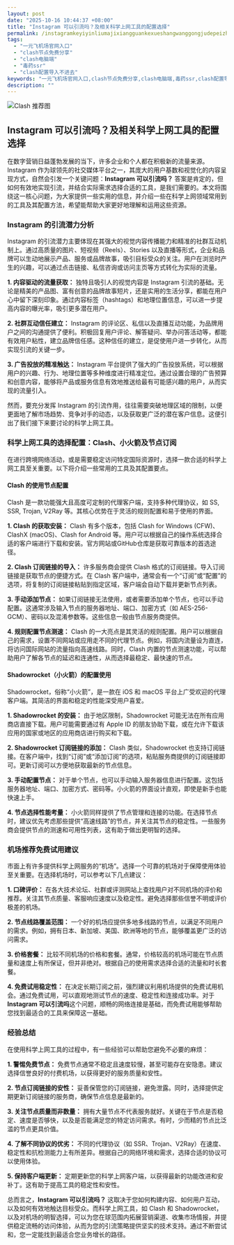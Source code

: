 ```yaml
---
layout: post
date: "2025-10-16 10:44:37 +08:00"
title: "Instagram 可以引流吗？及相关科学上网工具的配置选择"
permalink: /instagramkeyiyinliumajixiangguankexueshangwanggongjudepeizhixuanze/
tags:
  - "一元飞机场官网入口"
  - "clash节点免费分享"
  - "clash电脑端"
  - "毒药ssr"
  - "clash配置导入不进去"
keywords: "一元飞机场官网入口,clash节点免费分享,clash电脑端,毒药ssr,clash配置导入不进去"
description: ""
---
```


![Clash 推荐图](https://clashjd.github.io/assets/img/机场节点推荐.png)

## Instagram 可以引流吗？及相关科学上网工具的配置选择


<p>在数字营销日益蓬勃发展的当下，许多企业和个人都在积极新的流量来源。Instagram 作为球领先的社交媒体平台之一，其庞大的用户基数和视觉化的内容呈现方式，自然会引发一个关键问题：<strong>Instagram 可以引流吗？</strong> 答案是肯定的，但如何有效地实现引流，并结合实际需求选择合适的工具，是我们需要的。本文将围绕这一核心问题，为大家提供一些实用的信息，并介绍一些在科学上网领域常用到的工具及其配置方法，希望能帮助大家更好地理解和运用这些资源。</p>

<h3>Instagram 的引流潜力分析</h3>

<p>Instagram 的引流潜力主要体现在其强大的视觉内容传播能力和精准的社群互动机制上。通过高质量的图片、短视频（Reels）、Stories 以及直播等形式，企业和品牌可以生动地展示产品、服务或品牌故事，吸引目标受众的关注。用户在浏览时产生的兴趣，可以通过点击链接、私信咨询或访问主页等方式转化为实际的流量。</p>

<p><strong>1. 内容驱动的流量获取：</strong> 独特且吸引人的视觉内容是 Instagram 引流的基础。无论是精美的产品图、富有创意的品牌故事短片，还是实用的生活分享，都能在用户心中留下深刻印象。通过内容标签（hashtags）和地理位置信息，可以进一步提高内容的曝光率，吸引更多潜在用户。</p>

<p><strong>2. 社群互动信任建立：</strong> Instagram 的评论区、私信以及直播互动功能，为品牌用户之间的沟通提供了便利。积极回复用户评论、解答疑问、举办问答活动等，都能有效用户粘性，建立品牌信任感。这种信任的建立，是促使用户进一步转化，从而实现引流的关键一步。</p>

<p><strong>3. 广告投放的精准触达：</strong> Instagram 平台提供了强大的广告投放系统，可以根据用户的兴趣、行为、地理位置等多种维度进行精准定位。通过设置合理的广告预算和创意内容，能够将产品或服务信息有效地推送给最有可能感兴趣的用户，从而实现的流量引入。</p>

<p>然而，要充分发挥 Instagram 的引流作用，往往需要突破地理区域的限制，以便更面地了解市场趋势、竞争对手的动态，以及获取更广泛的潜在客户信息。这便引出了我们接下来要讨论的科学上网工具。</p>

<h3>科学上网工具的选择配置：Clash、小火箭及节点订阅</h3>

<p>在进行跨境网络活动，或是需要稳定访问特定国际资源时，选择一款合适的科学上网工具至关重要。以下将介绍一些常用的工具及其配置要点。</p>

<h4>Clash 的使用节点配置</h4>

<p>Clash 是一款功能强大且高度可定制的代理客户端，支持多种代理协议，如 SS, SSR, Trojan, V2Ray 等。其核心优势在于灵活的规则配置和易于使用的界面。</p>

<p><strong>1. Clash 的获取安装：</strong> Clash 有多个版本，包括 Clash for Windows (CFW)、ClashX (macOS)、Clash for Android 等。用户可以根据自己的操作系统选择合适的客户端进行下载和安装。官方网站或GitHub仓库是获取可靠版本的首选途径。</p>

<p><strong>2. Clash 订阅链接的导入：</strong> 许多服务商会提供 Clash 格式的订阅链接。导入订阅链接是获取节点的便捷方式。在 Clash 客户端中，通常会有一个“订阅”或“配置”的选项，将复制的订阅链接粘贴到指定区域，客户端会自动下载并更新节点列表。</p>

<p><strong>3. 手动添加节点：</strong> 如果订阅链接无法使用，或者需要添加单个节点，也可以手动配置。这通常涉及输入节点的服务器地址、端口、加密方式（如 AES-256-GCM）、密码以及混淆参数等。这些信息一般由节点服务商提供。</p>

<p><strong>4. 规则配置节点测速：</strong> Clash 的一大亮点是其灵活的规则配置。用户可以根据自己的需求，设置不同网站或应用走不同的代理节点。例如，将国内流量设为直连，将访问国际网站的流量指向高速线路。同时，Clash 内置的节点测速功能，可以帮助用户了解各节点的延迟和连通性，从而选择最稳定、最快速的节点。</p>

<h4>Shadowrocket（小火箭）的配置使用</h4>

<p>Shadowrocket，俗称“小火箭”，是一款在 iOS 和 macOS 平台上广受欢迎的代理客户端。其简洁的界面和稳定的性能深受用户喜爱。</p>

<p><strong>1. Shadowrocket 的安装：</strong> 由于地区限制，Shadowrocket 可能无法在所有应用商店直接下载。用户可能需要通过有 Apple ID 的朋友协助下载，或在允许下载该应用的国家或地区的应用商店进行购买和下载。</p>

<p><strong>2. Shadowrocket 订阅链接的添加：</strong>  Clash 类似，Shadowrocket 也支持订阅链接。在客户端中，找到“订阅”或“添加订阅”的选项，粘贴服务商提供的订阅链接即可。更新订阅可以方便地获取最新的节点信息。</p>

<p><strong>3. 手动配置节点：</strong> 对于单个节点，也可以手动输入服务器信息进行配置。这包括服务器地址、端口、加密方式、密码等。小火箭的界面设计直观，即使是新手也能快速上手。</p>

<p><strong>4. 节点选择性能考量：</strong> 小火箭同样提供了节点管理和连接的功能。在选择节点时，建议优先考虑那些提供“高速线路”的节点，并关注其节点的稳定性。一些服务商会提供节点的测速和可用性列表，这有助于做出更明智的选择。</p>

<h3>机场推荐免费试用建议</h3>

<p>市面上有许多提供科学上网服务的“机场”。选择一个可靠的机场对于保障使用体验至关重要。在选择机场时，可以参考以下几点建议：</p>

<p><strong>1. 口碑评价：</strong> 在各大技术论坛、社群或评测网站上查找用户对不同机场的评价和推荐。关注其节点质量、客服响应速度以及稳定性。避免选择那些信誉不明或评价极差的机场。</p>

<p><strong>2. 节点线路覆盖范围：</strong> 一个好的机场应提供多地多线路的节点，以满足不同用户的需求。例如，拥有日本、新加坡、美国、欧洲等地的节点，能够覆盖更广泛的访问需求。</p>

<p><strong>3. 价格套餐：</strong> 比较不同机场的价格和套餐。通常，价格较高的机场可能在节点质量和速度上有所保证，但并非绝对。根据自己的使用需求选择合适的流量和时长套餐。</p>

<p><strong>4. 免费试用稳定性：</strong> 在决定长期订阅之前，强烈建议利用机场提供的免费试用机会。通过免费试用，可以直观地测试节点的速度、稳定性和连接成功率。对于<strong>Instagram 可以引流吗</strong>这个问题，顺畅的网络连接是基础，而免费试用能够帮助您找到最适合的工具来保障这一基础。</p>

<h3>经验总结</h3>

<p>在使用科学上网工具的过程中，有一些经验可以帮助您避免不必要的麻烦：</p>

<p><strong>1. 警惕免费节点：</strong> 免费节点通常不稳定且速度较慢，甚至可能存在安隐患。建议选择信誉良好的付费机场，以获得更好的服务质量和安性。</p>

<p><strong>2. 节点订阅链接的安性：</strong> 妥善保管您的订阅链接，避免泄露。同时，选择提供定期更新订阅链接的服务商，确保节点信息是最新的。</p>

<p><strong>3. 关注节点质量而非数量：</strong> 拥有大量节点不代表服务就好。关键在于节点是否稳定、速度是否够快，以及是否能满足您的特定访问需求。有时，少而精的节点比泛滥的节点更具价值。</p>

<p><strong>4. 了解不同协议的优劣：</strong> 不同的代理协议（如 SSR、Trojan、V2Ray）在速度、稳定性和抗检测能力上有所差异。根据自己的网络环境和需求，选择合适的协议可以使用体验。</p>

<p><strong>5. 保持客户端更新：</strong> 定期更新您的科学上网客户端，以获得最新的功能改进和安补丁。这有助于提高工具的稳定性和安性。</p>

<p>总而言之，<strong>Instagram 可以引流吗？</strong> 这取决于您如何构建内容、如何用户互动，以及如何有效地触达目标受众。而科学上网工具，如 Clash 和 Shadowrocket，以及对机场的明智选择，可以为您在球范围内拓展营销渠道、收集市场情报，并提供稳定流畅的访问体验，从而为您的引流策略提供坚实的技术支持。通过不断尝试和，您一定能找到最适合您业务增长的路径。</p>